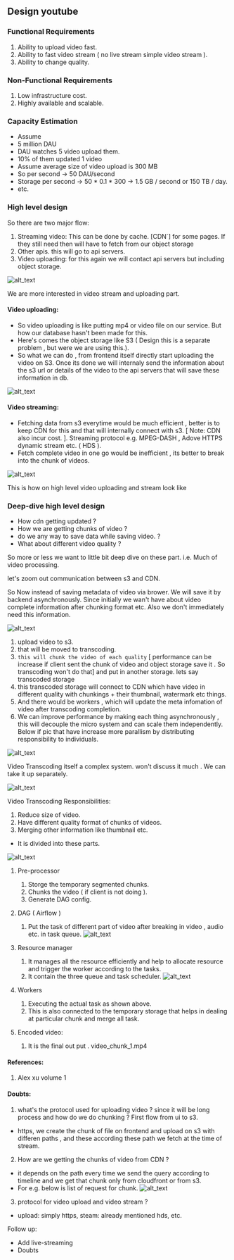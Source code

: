 ## Design youtube 

### Functional Requirements
1. Ability to upload video fast.
2. Ability to fast video stream ( no live stream simple video stream ).
3. Ability to change quality.

### Non-Functional Requirements
1. Low infrastructure cost.
2. Highly available and scalable.

### Capacity Estimation

- Assume
- 5 million DAU
- DAU watches 5 video upload them.
- 10% of them updated 1 video
- Assume average size of video upload is 300 MB
- So per second -> 50 DAU/second
- Storage per second -> 50 * 0.1 * 300 -> 1.5 GB / second or 150 TB / day.
- etc.

### High level design

So there are two major flow:

1. Streaming video: This can be done by cache. [CDN`] for some pages. If they still need then will have to fetch from our object storage
2. Other apis. this will go to api servers.
3. Video uploading: for this again we will contact api servers but including object storage.

![alt_text](./images/img_1.png)

We are more interested in video stream and uploading part. 

#### Video uploading:

- So video uploading is like putting mp4 or video file on our service. But how our database hasn't been made for this.
- Here's comes the object storage like S3 ( Design this is a separate problem , but were we are using this.).
- So what we can do , from frontend itself directly start uploading the video on S3. Once its done we will internaly send the information about the s3 url or details of the video to the api servers that will save these information in db.

![alt_text](./images/img_2.png)

#### Video streaming:

- Fetching data from s3 everytime would be much efficient , better is to keep CDN for this and that will internally connect with s3. [ Note: CDN also incur cost. ]. Streaming protocol e.g. MPEG-DASH , Adove HTTPS dynamic stream etc. ( HDS ).
- Fetch complete video in one go would be inefficient , its better to break into the chunk of videos. 

![alt_text](./images/img_3.png)

This is how on high level video uploading and stream look like

### Deep-dive high level design

- How cdn getting updated ?
- How we are getting chunks of video ?  
- do we any way to save data while saving video. ? 
- What about different video quality ? 

So more or less we want to little bit deep dive on these part. i.e. Much of video processing.

let's zoom out communication between s3 and CDN.

So Now instead of saving metadata of video via brower. We will save it by backend asynchronously. Since initially we wan't have about video complete information after chunking format etc. Also we don't immediately need this information.

![alt_text](./images/img.png)

1. upload video to s3.
2. that will be moved to transcoding.
3. ``this will chunk the video of each quality`` [ performance can be increase if client sent the chunk of video and object storage save it . So transcoding won't do that] and put in another storage. lets say transcoded storage
4. this transcoded storage will connect to CDN which have video in different quality with chunkings + their thumbnail, watermark etc things.
5. And there would be workers , which will update the meta infomation of video after transcoding completion.
6. We can improve performance by making each thing asynchronously , this will decouple the micro system and can scale them independently. Below if pic that have increase more parallism by distributing responsibility to individuals.

![alt_text](./images/img_4.png)


Video Transcoding itself a complex system. won't discuss it much . We can take it up separately.

![alt_text](./images/img_6.png)

Video Transcoding Responsibilities:

1. Reduce size of video.
2. Have different quality format of chunks of videos.
3. Merging other information like thumbnail etc.

- It is divided into these parts.

![alt_text](./images/img_5.png)

1. Pre-processor
   1. Storge the temporary segmented chunks.
   2. Chunks the video ( if client is not doing ).
   2. Generate DAG config.
2. DAG ( Airflow )
   1. Put the task of different part of video after breaking in video , audio etc. in task queue.
      ![alt_text](./images/img_7.png)
3. Resource manager
   1. It manages all the resource efficiently and help to allocate resource and trigger the worker according to the tasks.
   2. It contain the three queue and task scheduler.
   ![alt_text](./images/img_8.png)
   
4. Workers
   1. Executing the actual task as shown above.
   2. This is also connected to the temporary storage that helps in dealing at particular chunk and merge all task.
5. Encoded video:
   1. It is the final out put . video_chunk_1.mp4

#### References:
1. Alex xu volume 1

#### Doubts:

1. what's the protocol used for uploading video ? since it will be long process and how do we do chunking ? First flow from ui to s3.
- https, we create the chunk of file on frontend and upload on s3 with differen paths , and these according these path we fetch at the time of stream.
2. How are we getting the chunks of video from CDN ?
- it depends on the path every time we send the query according to timeline and we get that chunk only from cloudfront or from s3.
- For e.g. below is list of request for chunk. 
![alt_text](./images/img_9.png)


3. protocol for video upload and video stream ?
- upload: simply https, steam: already mentioned hds, etc.


Follow up:
- Add live-streaming
- Doubts
  
 